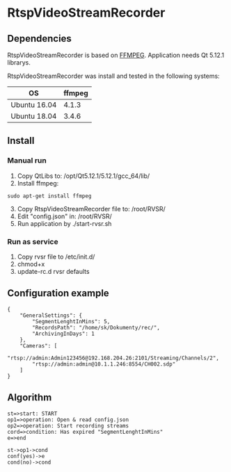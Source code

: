 # RtspVideoStreamRecorder


## Dependencies
RtspVideoStreamRecorder is based on [FFMPEG](https://ffmpeg.org/). Application needs Qt 5.12.1 librarys. 

RtspVideoStreamRecorder was install and tested in the following systems:

| OS           | ffmpeg |
|--------------|--------|
| Ubuntu 16.04 | 4.1.3  |
| Ubuntu 18.04 | 3.4.6  | 

## Install
### Manual run
1. Copy QtLibs to: /opt/Qt5.12.1/5.12.1/gcc_64/lib/
2. Install ffmpeg:
```shell
sudo apt-get install ffmpeg
```
3. Copy RtspVideoStreamRecorder file to: /root/RVSR/
4. Edit "config.json" in: /root/RVSR/
5. Run application by ./start-rvsr.sh

### Run as service
1. Copy rvsr file to /etc/init.d/
2. chmod+x
3. update-rc.d rvsr defaults

## Configuration example
```shell
{
	"GeneralSettings": {
		"SegmentLenghtInMins": 5,
		"RecordsPath": "/home/sk/Dokumenty/rec/",
		"ArchivingInDays": 1
	},
	"Cameras": [
		"rtsp://admin:Admin123456@192.168.204.26:2101/Streaming/Channels/2",
		"rtsp://admin:admin@10.1.1.246:8554/CH002.sdp"
	]
}
```
## Algorithm
```flow
st=>start: START
op1=>operation: Open & read config.json
op2=>operation: Start recording streams
cord=>condition: Has expired "SegmentLenghtInMins"
e=>end

st->op1->cond
conf(yes)->e
cond(no)->cond
```







